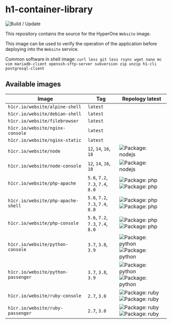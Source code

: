 # h1-container-library

![Build / Update](https://github.com/hyperonecom/h1-container-library/workflows/Build%20/%20Update/badge.svg)

This repository contains the source for the HyperOne ```Website``` image.

This image can be used to verify the operation of the application before deploying into the ```Website``` service.

Common software in shell image: ```curl less git less rsync wget nano mc vim mariadb-client openssh-sftp-server subversion zip unzip h1-cli postgresql-client```

## Available images

<!-- toc-start -->
| Image | Tag | Repology latest |
|------ | --- | --------------- |
| ```h1cr.io/website/alpine-shell``` | ```latest``` |  |
| ```h1cr.io/website/debian-shell``` | ```latest``` |  |
| ```h1cr.io/website/filebrowser``` | ```latest``` |  |
| ```h1cr.io/website/nginx-console``` | ```latest``` |  |
| ```h1cr.io/website/nginx-static``` | ```latest``` |  |
| ```h1cr.io/website/node``` | ```12```, ```14```, ```16```, ```18``` | ![Package: nodejs](https://repology.org/badge/latest-versions/nodejs.svg?header=nodejs) |
| ```h1cr.io/website/node-console``` | ```12```, ```14```, ```16```, ```18``` | ![Package: nodejs](https://repology.org/badge/latest-versions/nodejs.svg?header=nodejs) |
| ```h1cr.io/website/php-apache``` | ```5.6```, ```7.2```, ```7.3```, ```7.4```, ```8.0``` | ![Package: php](https://repology.org/badge/latest-versions/php.svg?header=php) ![Package: php](https://repology.org/badge/latest-versions/php.svg?header=php) |
| ```h1cr.io/website/php-apache-shell``` | ```5.6```, ```7.2```, ```7.3```, ```7.4```, ```8.0``` | ![Package: php](https://repology.org/badge/latest-versions/php.svg?header=php) ![Package: php](https://repology.org/badge/latest-versions/php.svg?header=php) |
| ```h1cr.io/website/php-console``` | ```5.6```, ```7.2```, ```7.3```, ```7.4```, ```8.0``` | ![Package: php](https://repology.org/badge/latest-versions/php.svg?header=php) ![Package: php](https://repology.org/badge/latest-versions/php.svg?header=php) |
| ```h1cr.io/website/python-console``` | ```3.7```, ```3.8```, ```3.9``` | ![Package: python](https://repology.org/badge/latest-versions/python.svg?header=python) ![Package: python](https://repology.org/badge/latest-versions/python.svg?header=python) |
| ```h1cr.io/website/python-passenger``` | ```3.7```, ```3.8```, ```3.9``` | ![Package: python](https://repology.org/badge/latest-versions/python.svg?header=python) ![Package: python](https://repology.org/badge/latest-versions/python.svg?header=python) |
| ```h1cr.io/website/ruby-console``` | ```2.7```, ```3.0``` | ![Package: ruby](https://repology.org/badge/latest-versions/ruby.svg?header=ruby) ![Package: ruby](https://repology.org/badge/latest-versions/ruby.svg?header=ruby) |
| ```h1cr.io/website/ruby-passenger``` | ```2.7```, ```3.0``` | ![Package: ruby](https://repology.org/badge/latest-versions/ruby.svg?header=ruby) ![Package: ruby](https://repology.org/badge/latest-versions/ruby.svg?header=ruby) |
<!-- toc-end -->
